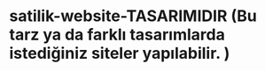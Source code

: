 # satilik-website-TASARIMIDIR (Bu tarz ya da farklı tasarımlarda istediğiniz siteler yapılabilir. )
